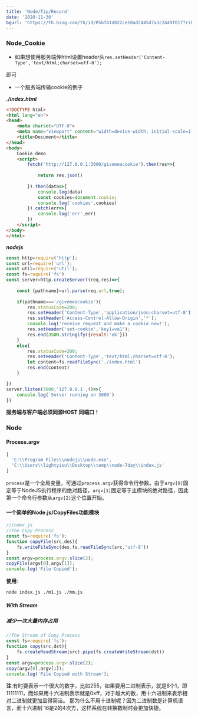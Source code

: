 ```yaml
---
title: 'Node/Tip/Record'
date: '2020-11-30'
bgurl: 'https://th.bing.com/th/id/R5bf41d022ce10ad2445d7a3c2449f017?rik=wbHJ9i9j%2fwAq0Q&pid=ImgRaw'
---
```


### Node_Cookie

- 如果想使用服务端传html设置header头`res.setHeader('Content-Type','text/html;charset=utf-8');`


即可

- 一个服务端传输cookie的例子

  

***./index.html***

```html
<!DOCTYPE html>
<html lang="en">
<head>
    <meta charset="UTF-8">
    <meta name="viewport" content="width=device-width, initial-scale=1.0">
    <title>Document</title>
</head>
<body>
    Cookie demo
    <script>
        fetch('http://127.0.0.1:3000/givemeacookie').then(res=>{
            
            return res.json()
           
        }).then(data=>{
            console.log(data)
            const cookies=document.cookie;
            console.log('cookies',cookies)
        }).catch(err=>{
            console.log('err',err)
        })
    </script>
</body>
</html>
```

***nodejs***

```js
const http=require('http');
const url=require('url');
const util=require('util');
const fs=require('fs')
const server=http.createServer((req,res)=>{
   
    const {pathname}=url.parse(req.url,true);
   
    if(pathname==='/givemeacookie'){
        res.statusCode=200;
        res.setHeader('Content-Type','application/json;charset=utf-8');
        res.setHeader('Access-Control-Allow-Origin','*');
        console.log('receive request and make a cookie now!');
        res.setHeader('set-cookie','key1=va1');
        res.end(JSON.stringify({result:'ok'}))
    }
    else{
        res.statusCode=200;
        res.setHeader('Content-Type','text/html;charset=utf-8');
        let content=fs.readFileSync('./index.html')
        res.end(content)
    }

})
server.listen(3000,'127.0.0.1',()=>{
    console.log(`Server running on 3000`)
})

```

**服务端与客户端必须同源HOST 同端口！**

### Node

#### Process.argv

```js
[
  'C:\\Program Files\\nodejs\\node.exe',
  'C:\\Users\\lightyisu\\Desktop\\temp\\node-7day\\index.js'
]
```

 `process`是一个全局变量，可通过`process.argv`获得命令行参数。由于`argv[0]`固定等于NodeJS执行程序的绝对路径，`argv[1]`固定等于主模块的绝对路径，因此第一个命令行参数从`argv[2]`这个位置开始。

#### 一个简单的Node.js/CopyFiles功能模块

```js
//index.js
//The Copy Process
const fs=require('fs');
function copyFile(src,des){
    fs.writeFileSync(des,fs.readFileSync(src,'utf-8'))
}
const argv=process.argv.slice(2);
copyFile(argv[0],argv[1]);
console.log('File Copied');
```

**使用**:

```shell
node index.js ./m1.js ./mm.js
```

##### **With Stream** 

##### 减少一次大量内存占用

```js
//The Stream of Copy Process
const fs=require('fs');
function copy(src,dst){
    fs.createReadStream(src).pipe(fs.createWriteStream(dst))
}
const argv=process.argv.slice(2);
copy(argv[0],argv[1]);
console.log('File Copied with Stream');
```

**注**:有时要表示一个很大的数字，比如255，如果要用二进制表示，就是8个1，即11111111，而如果用十六进制表示就是0xff，对于越大的数，用十六进制来表示相对二进制就更加显得简洁。
那为什么不用十进制呢？因为二进制数是计算机语言，而十六进制 16是2的4次方，这样系统在转换数制时会更加快捷。

